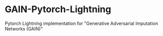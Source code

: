 # GAIN-Pytorch-Lightning
Pytorch Lightning implementation for "Generative Adversarial Imputation Networks (GAIN)"
